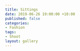 ```yaml
---
title: Sittings
date: 2019-06-26 19:00:00 +10:00
published: false
categories:
- Fashion
tags:
- Shoot
layout: gallery
---
```


